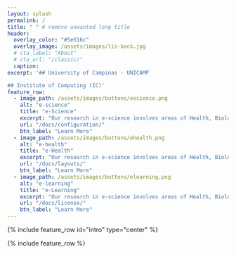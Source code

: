 ```yaml
---
layout: splash
permalink: /
title: " " # remove unwanted long title
header:
  overlay_color: "#5e616c"
  overlay_image: /assets/images/lis-back.jpg
  # cta_label: "About"
  # cta_url: "/classic/"
  caption:
excerpt: '## University of Campinas - UNICAMP

## Institute of Computing (IC)'
feature_row:
  - image_path: /assets/images/buttons/escience.png
    alt: "e-science"
    title: "e-Science"
    excerpt: "Our research in e-science involves areas of Health, Biology, and Agriculture."
    url: "/docs/configuration/"
    btn_label: "Learn More"
  - image_path: /assets/images/buttons/ehealth.png
    alt: "e-health"
    title: "e-Health"
    excerpt: "Our research in e-science involves areas of Health, Biology, and Agriculture."
    url: "/docs/layouts/"
    btn_label: "Learn More"
  - image_path: /assets/images/buttons/elearning.png
    alt: "e-learning"
    title: "e-Learning"
    excerpt: "Our research in e-science involves areas of Health, Biology, and Agriculture."
    url: "/docs/license/"
    btn_label: "Learn More"
---
```


{% include feature_row id="intro" type="center" %}

{% include feature_row %}

